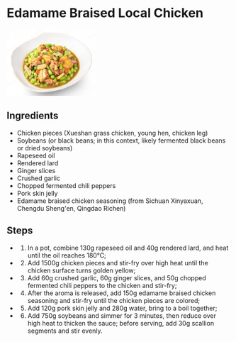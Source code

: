 # Edamame Braised Local Chicken

![Edamame Braised Local Chicken](../../images/%E6%AF%9B%E8%B1%86%E7%83%A7%E5%9C%9F%E9%B8%A1.png)


## Ingredients
- Chicken pieces (Xueshan grass chicken, young hen, chicken leg)
- Soybeans (or black beans; in this context, likely fermented black beans or dried soybeans)
- Rapeseed oil
- Rendered lard
- Ginger slices
- Crushed garlic
- Chopped fermented chili peppers
- Pork skin jelly
- Edamame braised chicken seasoning (from Sichuan Xinyaxuan, Chengdu Sheng'en, Qingdao Richen)

## Steps
- 1. In a pot, combine 130g rapeseed oil and 40g rendered lard, and heat until the oil reaches 180℃;
- 2. Add 1500g chicken pieces and stir-fry over high heat until the chicken surface turns golden yellow;
- 3. Add 60g crushed garlic, 60g ginger slices, and 50g chopped fermented chili peppers to the chicken and stir-fry;
- 4. After the aroma is released, add 150g edamame braised chicken seasoning and stir-fry until the chicken pieces are colored;
- 5. Add 120g pork skin jelly and 280g water, bring to a boil together;
- 6. Add 750g soybeans and simmer for 3 minutes, then reduce over high heat to thicken the sauce; before serving, add 30g scallion segments and stir evenly.